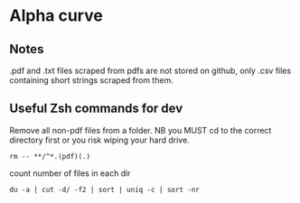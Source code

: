 # Alpha curve

## Notes

.pdf and .txt files scraped from pdfs are not stored on github, only .csv files containing short strings scraped from them.  



## Useful Zsh commands for dev

Remove all non-pdf files from a folder. NB you MUST cd to the correct directory first or you risk wiping your hard drive.

```rm -- **/^*.(pdf)(.)```

count number of files in each dir

```du -a | cut -d/ -f2 | sort | uniq -c | sort -nr```